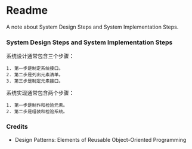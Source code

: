 # Readme
A note about System Design Steps and System Implementation Steps.

### System Design Steps and System Implementation Steps

系统设计通常包含三个步骤：
```
1. 第一步是制定系统接口。
2. 第二步是列出元素清单。
3. 第三步是制定元素接口。
```

系统实现通常包含两个步骤：
```
1. 第一步是制作和检验元素。
2. 第二步是组装和检验系统。
```

### Credits
- Design Patterns: Elements of Reusable Object-Oriented Programming
